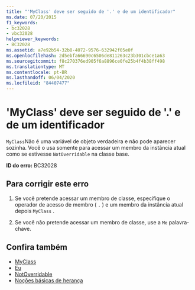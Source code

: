 ```yaml
---
title: "'MyClass' deve ser seguido de '.' e de um identificador"
ms.date: 07/20/2015
f1_keywords:
- bc32028
- vbc32028
helpviewer_keywords:
- BC32028
ms.assetid: a7e92b54-32b8-4072-9576-632942f05e0f
ms.openlocfilehash: 2d5ebfa66690c6506de811263c23b301cbce1a63
ms.sourcegitcommit: f8c270376ed905f6a8896ce0fe25b4f4b38ff498
ms.translationtype: MT
ms.contentlocale: pt-BR
ms.lasthandoff: 06/04/2020
ms.locfileid: "84407477"
---
```

# <a name="myclass-must-be-followed-by--and-an-identifier"></a>'MyClass' deve ser seguido de '.' e de um identificador
`MyClass`Não é uma variável de objeto verdadeira e não pode aparecer sozinha. Você o usa somente para acessar um membro da instância atual como se estivesse `NotOverridable` na classe base.  
  
 **ID do erro:** BC32028  
  
## <a name="to-correct-this-error"></a>Para corrigir este erro  
  
1. Se você pretende acessar um membro de classe, especifique o operador de acesso de membro ( `.` ) e um membro da instância atual depois `MyClass` .  
  
2. Se você não pretende acessar um membro de classe, use a `Me` palavra-chave.  
  
## <a name="see-also"></a>Confira também

- [MyClass](../programming-guide/program-structure/me-my-mybase-and-myclass.md#myclass)
- [Eu](../programming-guide/program-structure/me-my-mybase-and-myclass.md#me)
- [NotOverridable](../language-reference/modifiers/notoverridable.md)
- [Noções básicas de herança](../programming-guide/language-features/objects-and-classes/inheritance-basics.md)

